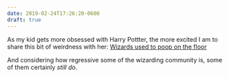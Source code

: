 ```yaml
---
date: 2019-02-24T17:26:20-0600
draft: true
---
```




As my kid gets more obsessed with Harry Pottter, the more excited I am to share this bit of weirdness with her: [Wizards used to poop on the floor](http://mentalfloss.com/article/91548/how-do-wizards-poop-jk-rowling-just-told-us)

And considering how regressive some of the wizarding community is, some of them certainly _still do_.



